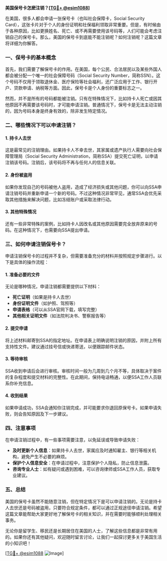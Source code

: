 **美国保号卡怎麽注销？[[TG💪+ @esim1088](https://t.me/s/esim1088)]**

在美国，很多人都会申请一张保号卡（也叫社会保障卡，Social Security Card），这张卡片对于个人的身份证明和社保福利领取非常重要。但是，有时候由于各种原因，比如更换姓名、死亡、或不再需要使用该号码等，人们可能会考虑注销自己的保号卡。那么，美国的保号卡到底能不能注销呢？如何注销呢？这篇文章将详细为你解答。

### 一、保号卡的基本概念

首先，我们需要了解保号卡的作用。在美国，每个公民、合法居民以及某些外国人都会被分配一个唯一的社会保障号码（Social Security Number，简称SSN）。这个号码不仅用于领取退休金、医疗保险等社会福利，还广泛应用于工作、银行开户、贷款申请、纳税等方面。因此，保号卡是个人身份的重要标志之一。

然而，并不是所有的号码都能被注销。只有在特殊情况下，比如持卡人死亡或因其他原因不再需要该号码时，才可能申请注销。普通情况下，保号卡是无法主动注销的，因为号码本身是终身有效的，除非发生特定情况。

### 二、哪些情况下可以申请注销？

#### 1. 持卡人去世
这是最常见的注销理由。如果持卡人不幸去世，其家属或遗产执行人需要向社会保障管理局（Social Security Administration，简称SSA）提交死亡证明，以申请注销该号码。注销后，该号码将不再与任何人的信息关联。

#### 2. 身份被盗用
如果你发现自己的号码被他人盗用，造成了经济损失或其他问题，你可以向SSA申请注销号码并重新申请一个新的号码。不过这种情况非常罕见，通常SSA会优先采取其他措施来解决问题，比如冻结账户或采取法律行动。

#### 3. 其他特殊情况
还有一些非常特殊的案例，比如持卡人因改名或其他原因需要完全放弃原来的号码。在这种情况下，也需要向SSA提出申请。

### 三、如何申请注销保号卡？

申请注销保号卡的过程并不复杂，但需要准备充分的材料并按照规定步骤进行。以下是具体的操作流程：

#### 1. 准备必要的文件
无论是哪种情况，申请注销都需要提供以下材料：
- **死亡证明**（如果是持卡人去世）
- **身份证明文件**（如护照、驾照等）
- **申请表格**（可以从SSA官网下载，填写完整）
- **其他相关证明文件**（如法院判决书、警察报告等）

#### 2. 提交申请
将上述材料邮寄到SSA的指定地址。在申请表上明确说明注销的原因，并附上所有支持性文件。建议通过挂号信或快递寄送，以便跟踪邮件状态。

#### 3. 等待审核
SSA收到申请后会进行审核。审核时间一般为几周到几个月不等，具体取决于案件的复杂程度和提交材料的完整性。在此期间，保持电话畅通，以便SSA工作人员联系你补充信息。

#### 4. 收到结果
如果申请成功，SSA会通知你注销完成，并可能要求你退回原保号卡。如果申请失败，则会告知原因及下一步建议。

### 四、注意事项

在申请注销过程中，有一些事项需要注意，以免延误或导致申请失败：
- **及时更新个人信息**：如果持卡人去世，家属应及时通知雇主、银行等相关机构，避免产生不必要的麻烦。
- **保护个人信息安全**：在申请过程中，注意保护个人隐私，防止信息泄露。
- **咨询专业人士**：如有疑问或遇到困难，可以咨询律师或SSA工作人员，获取专业建议。

### 五、总结

美国的保号卡虽然不能随意注销，但在特定情况下是可以申请注销的。无论是持卡人去世还是号码被盗用，只要符合规定条件，都可以通过正规途径申请注销。希望这篇文章能帮助大家更好地了解保号卡的相关知识，并在需要时能够顺利处理相关事务。

无论你是留学生、移民还是长期居住在美国的人士，了解这些信息都是非常有用的。如果你还有其他疑问，欢迎随时留言讨论，让我们一起探讨更多关于美国生活的小知识吧！

[[TG💪+ @esim1088](https://t.me/s/esim1088) ![Image](https://i.postimg.cc/4NQfJmqS/Snipaste-2025-05-13-00-14-12.png)]